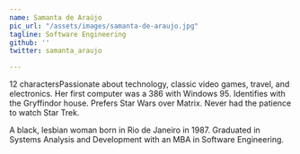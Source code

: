 ```yaml
---
name: Samanta de Araújo
pic_url: "/assets/images/samanta-de-araujo.jpg"
tagline: Software Engineering
github: ''
twitter: samanta_araujo

---
```

12 charactersPassionate about technology, classic video games, travel, and electronics. Her first computer was a 386 with Windows 95.
Identifies with the Gryffindor house. Prefers Star Wars over Matrix. Never had the patience to watch Star Trek.

A black, lesbian woman born in Rio de Janeiro in 1987. Graduated in Systems Analysis and Development with an MBA in Software Engineering.
